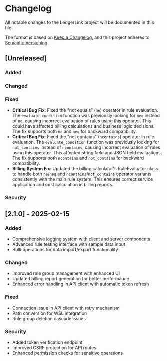 # Changelog

All notable changes to the LedgerLink project will be documented in this file.

The format is based on [Keep a Changelog](https://keepachangelog.com/en/1.0.0/),
and this project adheres to [Semantic Versioning](https://semver.org/spec/v2.0.0.html).

## [Unreleased]

### Added

### Changed

### Fixed
- **Critical Bug Fix**: Fixed the "not equals" (`ne`) operator in rule evaluation. The `evaluate_condition` function was previously looking for `neq` instead of `ne`, causing incorrect evaluation of rules using this operator. This could have affected billing calculations and business logic decisions. The fix supports both `ne` and `neq` for backward compatibility.
- **Critical Bug Fix**: Fixed the "not contains" (`ncontains`) operator in rule evaluation. The `evaluate_condition` function was previously looking for `not_contains` instead of `ncontains`, causing incorrect evaluation of rules using this operator. This affected string field and JSON field evaluations. The fix supports both `ncontains` and `not_contains` for backward compatibility.
- **Billing System Fix**: Updated the billing calculator's RuleEvaluator class to handle both `ne`/`neq` and `ncontains`/`not_contains` operator variants consistently with the main rule system. This ensures correct service application and cost calculation in billing reports.

### Security

## [2.1.0] - 2025-02-15

### Added
- Comprehensive logging system with client and server components
- Advanced rule testing interface with sample data input
- Bulk operations for data import/export functionality

### Changed
- Improved rule group management with enhanced UI
- Updated billing report generation for better performance
- Enhanced error handling in API client with automatic token refresh

### Fixed
- Connection issue in API client with retry mechanism
- Path conversion for WSL integration
- Rule group deletion cascade issues

### Security
- Added token verification endpoint
- Improved CSRF protection for API routes
- Enhanced permission checks for sensitive operations